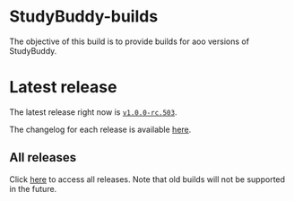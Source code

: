 # StudyBuddy-builds

The objective of this build is to provide builds for aoo versions of StudyBuddy.

# Latest release

The latest release right now is [`v1.0.0-rc.503`][latest_release].

The changelog for each release is available [here][changelog].

## All releases

Click [here](release/) to access all releases. Note that old builds will not be supported in the future.
<!-- Links -->
[latest_release]: /release/com.edricchan.studybuddy-v1.0.0-rc.503.apk
[changelog]: https://github.com/Chan4077/StudyBuddy/blob/master/CHANGELOG.md
